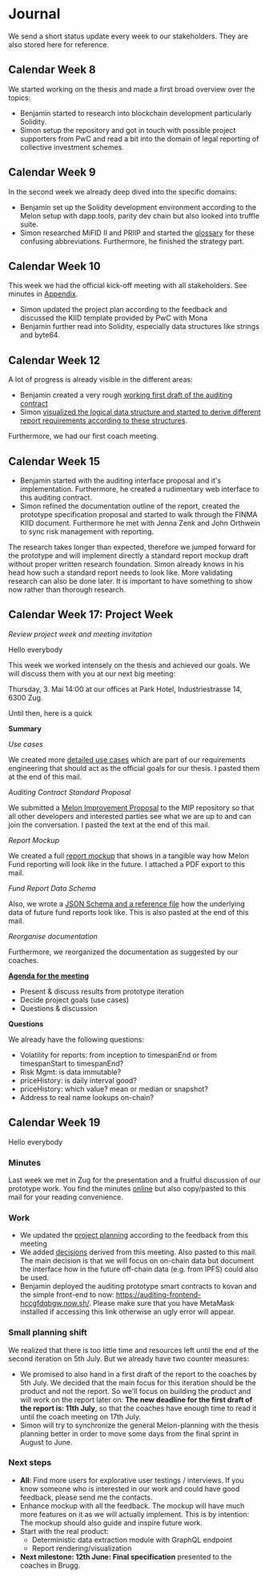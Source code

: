 # Journal

We send a short status update every week to our stakeholders. They are also stored here for reference.

## Calendar Week 8

We started working on the thesis and made a first broad overview over the topics:

* Benjamin started to research into blockchain development particularly Solidity.
* Simon setup the repository and got in touch with possible project supporters from PwC and read a bit into the domain of legal reporting of collective investment schemes.

## Calendar Week 9

In the second week we already deep dived into the specific domains:

* Benjamin set up the Solidity development environment according to the Melon setup with dapp.tools, parity dev chain but also looked into truffle suite.
* Simon researched MiFID II and PRIIP and started the [glossary](https://github.com/melonproject/reporting-thesis/blob/master/docs/GLOSSARY.md) for these confusing abbreviations. Furthermore, he finished the strategy part.

## Calendar Week 10

This week we had the official kick-off meeting with all stakeholders. See minutes in [Appendix](https://schmidsi.gitbooks.io/melon-reporting/content/Appendix.html).

* Simon updated the project plan according to the feedback and discussed the KIID template provided by PwC with Mona
* Benjamin further read into Solidity, especially data structures like strings and byte64.

## Calendar Week 12

A lot of progress is already visible in the different areas:

* Benjamin created a very rough [working first draft of the auditing contract](https://github.com/melonproject/reporting-thesis/blob/f3da136beab45b6683dda5ec4001f5415c877870/packages/contracts/Auditing.sol)
* Simon [visualized the logical data structure and started to derive different report requirements according to these structures](https://melonproject.github.io/reporting-thesis/02-research/).

Furthermore, we had our first coach meeting.

## Calendar Week 15

* Benjamin started with the auditing interface proposal and it's implementation. Furthermore, he created a rudimentary web interface to this auditing contract.
* Simon refined the documentation outline of the report, created the prototype specification proposal and started to walk through the FINMA KIID document. Furthermore he met with Jenna Zenk and John Orthwein to sync risk management with reporting.

The research takes longer than expected, therefore we jumped forward for the prototype and will implement directly a standard report mockup draft without proper written research foundation. Simon already knows in his head how such a standard report needs to look like. More validating research can also be done later. It is important to have something to show now rather than thorough research.

## Calendar Week 17: Project Week

_Review project week and meeting invitation_

Hello everybody

This week we worked intensely on the thesis and achieved our goals. We will discuss them with you at our next big meeting:

Thursday, 3. Mai 14:00 at our offices at Park Hotel, Industriestrasse 14, 6300 Zug.

Until then, here is a quick

**Summary**

_Use cases_

We created more [detailed use cases](/thesis/03-analysis/UseCases.html) which are part of our requirements engineering that should act as the official goals for our thesis. I pasted them at the end of this mail.

_Auditing Contract Standard Proposal_

We submitted a [Melon Improvement Proposal](https://github.com/melonproject/MIP/issues/1) to the MIP repository so that all other developers and interested parties see what we are up to and can join the conversation. I pasted the text at the end of this mail.

_Report Mockup_

We created a full [report mockup](/assets/Melon-Report-Mockup-v1.pdf) that shows in a tangible way how Melon Fund reporting will look like in the future. I attached a PDF export to this mail.

_Fund Report Data Schema_

Also, we wrote a [JSON Schema and a reference file](/thesis/04-solution/FundReportDataSchema.html) how the underlying data of future fund reports look like. This is also pasted at the end of this mail.

_Reorganise documentation_

Furthermore, we reorganized the documentation as suggested by our coaches.

[**Agenda for the meeting**](/appendix/E-minutes/)

* Present & discuss results from prototype iteration
* Decide project goals (use cases)
* Questions & discussion

**Questions**

We already have the following questions:

* Volatility for reports: from inception to timespanEnd or from timespanStart to timespanEnd?
* Risk Mgmt: is data immutable?
* priceHistory: is daily interval good?
* priceHistory: which value? mean or median or snapshot?
* Address to real name lookups on-chain?

## Calendar Week 19

Hello everybody

### Minutes

Last week we met in Zug for the presentation and a fruitful discussion of our prototype work. You find the minutes [online](https://melon-reporting.now.sh/02-appendices/E-minutes/) but also copy/pasted to this mail for your reading convenience.

### Work

* We updated the [project planning](https://github.com/melonproject/reporting-thesis/projects/1) according to the feedback from this meeting
* We added [decisions](https://melon-reporting.now.sh/02-appendices/B-projectmanagement/06-Decisions.html) derived from this meeting. Also pasted to this mail. The main decision is that we will focus on on-chain data but document the interface how in the future off-chain data (e.g. from IPFS) could also be used.
* Benjamin deployed the auditing prototype smart contracts to kovan and the simple front-end to now: https://auditing-frontend-hccgfdqbgw.now.sh/. Please make sure that you have MetaMask installed if accessing this link otherwise an ugly error will appear.

### Small planning shift

We realized that there is too little time and resources left until the end of the second iteration on 5th July. But we already have two counter measures:

* We promised to also hand in a first draft of the report to the coaches by 5th July. We decided that the main focus for this iteration should be the product and not the report. So we'll focus on building the product and will work on the report later on: **The new deadline for the first draft of the report is: 11th July**, so that the coaches have enough time to read it until the coach meeting on 17th July.
* Simon will try to synchronize the general Melon-planning with the thesis planning better in order to move some days from the final sprint in August to June.

### Next steps

* **All**: Find more users for explorative user testings / interviews. If you know someone who is interested in our work and could have good feedback, please send me the contacts.
* Enhance mockup with all the feedback. The mockup will have much more features on it as we will actually implement. This is by intention: The mockup should also guide and inspire future work.
* Start with the real product:
  * Deterministic data extraction module with GraphQL endpoint
  * Report rendering/visualization
* **Next milestone: 12th June: Final specification** presented to the coaches in Brugg.

